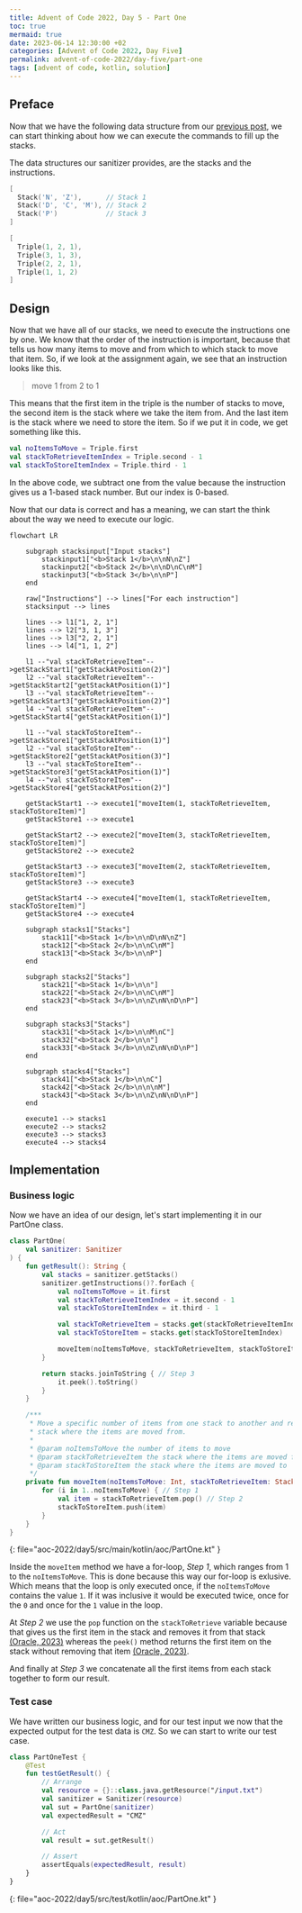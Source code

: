 ```yaml
---
title: Advent of Code 2022, Day 5 - Part One
toc: true
mermaid: true
date: 2023-06-14 12:30:00 +02
categories: [Advent of Code 2022, Day Five]
permalink: advent-of-code-2022/day-five/part-one
tags: [advent of code, kotlin, solution]
---
```


## Preface

Now that we have the following data structure from our [previous post](./2023-06-07-sanitizer.md), we can start thinking about how we can execute the commands to fill up the stacks.

The data structures our sanitizer provides, are the stacks and the instructions.

```kotlin
[
  Stack('N', 'Z'),      // Stack 1
  Stack('D', 'C', 'M'), // Stack 2
  Stack('P')            // Stack 3
]
```

```kotlin
[
  Triple(1, 2, 1),
  Triple(3, 1, 3),
  Triple(2, 2, 1),
  Triple(1, 1, 2)
]
```

## Design

Now that we have all of our stacks, we need to execute the instructions one by one. We know that the order of the instruction is important, because that tells us how many items to move and from which to which stack to move that item. So, if we look at the assignment again, we see that an instruction looks like this.

> move 1 from 2 to 1

This means that the first item in the triple is the number of stacks to move, the second item is the stack where we take the item from. And the last item is the stack where we need to store the item. So if we put it in code, we get something like this.

```kotlin
val noItemsToMove = Triple.first
val stackToRetrieveItemIndex = Triple.second - 1
val stackToStoreItemIndex = Triple.third - 1
```

In the above code, we subtract one from the value because the instruction gives us a 1-based stack number. But our index is 0-based.

Now that our data is correct and has a meaning, we can start the think about the way we need to execute our logic.

```mermaid
flowchart LR

    subgraph stacksinput["Input stacks"]
        stackinput1["<b>Stack 1</b>\n\nN\nZ"]
        stackinput2["<b>Stack 2</b>\n\nD\nC\nM"]
        stackinput3["<b>Stack 3</b>\n\nP"]
    end

    raw["Instructions"] --> lines["For each instruction"]
    stacksinput --> lines

    lines --> l1["1, 2, 1"]
    lines --> l2["3, 1, 3"]
    lines --> l3["2, 2, 1"]
    lines --> l4["1, 1, 2"]

    l1 --"val stackToRetrieveItem"-->getStackStart1["getStackAtPosition(2)"]
    l2 --"val stackToRetrieveItem"-->getStackStart2["getStackAtPosition(1)"]
    l3 --"val stackToRetrieveItem"-->getStackStart3["getStackAtPosition(2)"]
    l4 --"val stackToRetrieveItem"-->getStackStart4["getStackAtPosition(1)"]

    l1 --"val stackToStoreItem"-->getStackStore1["getStackAtPosition(1)"]
    l2 --"val stackToStoreItem"-->getStackStore2["getStackAtPosition(3)"]
    l3 --"val stackToStoreItem"-->getStackStore3["getStackAtPosition(1)"]
    l4 --"val stackToStoreItem"-->getStackStore4["getStackAtPosition(2)"]

    getStackStart1 --> execute1["moveItem(1, stackToRetrieveItem, stackToStoreItem)"]
    getStackStore1 --> execute1

    getStackStart2 --> execute2["moveItem(3, stackToRetrieveItem, stackToStoreItem)"]
    getStackStore2 --> execute2

    getStackStart3 --> execute3["moveItem(2, stackToRetrieveItem, stackToStoreItem)"]
    getStackStore3 --> execute3

    getStackStart4 --> execute4["moveItem(1, stackToRetrieveItem, stackToStoreItem)"]
    getStackStore4 --> execute4

    subgraph stacks1["Stacks"]
        stack11["<b>Stack 1</b>\n\nD\nN\nZ"]
        stack12["<b>Stack 2</b>\n\nC\nM"]
        stack13["<b>Stack 3</b>\n\nP"]
    end

    subgraph stacks2["Stacks"]
        stack21["<b>Stack 1</b>\n\n"]
        stack22["<b>Stack 2</b>\n\nC\nM"]
        stack23["<b>Stack 3</b>\n\nZ\nN\nD\nP"]
    end

    subgraph stacks3["Stacks"]
        stack31["<b>Stack 1</b>\n\nM\nC"]
        stack32["<b>Stack 2</b>\n\n"]
        stack33["<b>Stack 3</b>\n\nZ\nN\nD\nP"]
    end

    subgraph stacks4["Stacks"]
        stack41["<b>Stack 1</b>\n\nC"]
        stack42["<b>Stack 2</b>\n\n\nM"]
        stack43["<b>Stack 3</b>\n\nZ\nN\nD\nP"]
    end

    execute1 --> stacks1
    execute2 --> stacks2
    execute3 --> stacks3
    execute4 --> stacks4

```

## Implementation

### Business logic

Now we have an idea of our design, let's start implementing it in our PartOne class.

```kotlin
class PartOne(
    val sanitizer: Sanitizer
) {
    fun getResult(): String {
        val stacks = sanitizer.getStacks()
        sanitizer.getInstructions()?.forEach {
            val noItemsToMove = it.first
            val stackToRetrieveItemIndex = it.second - 1
            val stackToStoreItemIndex = it.third - 1

            val stackToRetrieveItem = stacks.get(stackToRetrieveItemIndex)
            val stackToStoreItem = stacks.get(stackToStoreItemIndex)

            moveItem(noItemsToMove, stackToRetrieveItem, stackToStoreItem)
        }

        return stacks.joinToString { // Step 3
            it.peek().toString()
        }
    }

    /***
     * Move a specific number of items from one stack to another and remove them from the
     * stack where the items are moved from.
     *
     * @param noItemsToMove the number of items to move
     * @param stackToRetrieveItem the stack where the items are moved from
     * @param stackToStoreItem the stack where the items are moved to
     */
    private fun moveItem(noItemsToMove: Int, stackToRetrieveItem: Stack<Char>, stackToStoreItem: Stack<Char>) {
        for (i in 1..noItemsToMove) { // Step 1
            val item = stackToRetrieveItem.pop() // Step 2
            stackToStoreItem.push(item)
        }
    }
}
```
{: file="aoc-2022/day5/src/main/kotlin/aoc/PartOne.kt" }

Inside the `moveItem` method we have a for-loop, _Step 1_, which ranges from 1 to the `noItemsToMove`. This is done because this way our for-loop is exlusive. Which means that the loop is only executed once, if the `noItemsToMove` contains the value `1`. If it was inclusive it would be executed twice, once for the `0` and once for the `1` value in the loop.

At _Step 2_ we use the `pop` function on the `stackToRetrieve` variable because that gives us the first item in the stack and removes it from that stack [(Oracle, 2023)](https://docs.oracle.com/javase/8/docs/api/java/util/Stack.html#pop--) whereas the `peek()` method returns the first item on the stack without removing that item [(Oracle, 2023)](https://docs.oracle.com/javase/8/docs/api/java/util/Stack.html#peek--).

And finally at _Step 3_ we concatenate all the first items from each stack together to form our result.

### Test case

We have written our business logic, and for our test input we now that the expected output for the test data is `CMZ`. So we can start to write our test case.

```kotlin
class PartOneTest {
    @Test
    fun testGetResult() {
        // Arrange
        val resource = {}::class.java.getResource("/input.txt")
        val sanitizer = Sanitizer(resource)
        val sut = PartOne(sanitizer)
        val expectedResult = "CMZ"

        // Act
        val result = sut.getResult()

        // Assert
        assertEquals(expectedResult, result)
    }
}
```
{: file="aoc-2022/day5/src/test/kotlin/aoc/PartOne.kt" }
